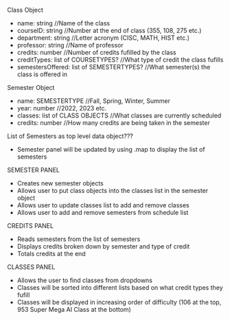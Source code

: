 Class Object
  - name: string //Name of the class
  - courseID: string //Number at the end of class (355, 108, 275 etc.)
  - department: string //Letter acronym (CISC, MATH, HIST etc.)
  - professor: string //Name of professor
  - credits: number //Number of credits fufilled by the class
  - creditTypes: list of COURSETYPES? //What type of credit the class fufills
  - semestersOffered: list of SEMESTERTYPES? //What semester(s) the class is offered in

Semester Object
  - name: SEMESTERTYPE //Fall, Spring, Winter, Summer
  - year: number //2022, 2023 etc.
  - classes: list of CLASS OBJECTS //What classes are currently scheduled
  - credits: number //How many credits are being taken in the semester
 
List of Semesters as top level data object???
  - Semester panel will be updated by using .map to display the list of semesters
 
SEMESTER PANEL
  - Creates new semester objects
  - Allows user to put class objects into the classes list in the semester object
  - Allows user to update classes list to add and remove classes
  - Allows user to add and remove semesters from schedule list

CREDITS PANEL
  - Reads semesters from the list of semesters
  - Displays credits broken down by semester and type of credit
  - Totals credits at the end

CLASSES PANEL
  - Allows the user to find classes from dropdowns
  - Classes will be sorted into different lists based on what credit types they fufill
  - Classes will be displayed in increasing order of difficulty (106 at the top, 953 Super Mega AI Class at the bottom)
 
